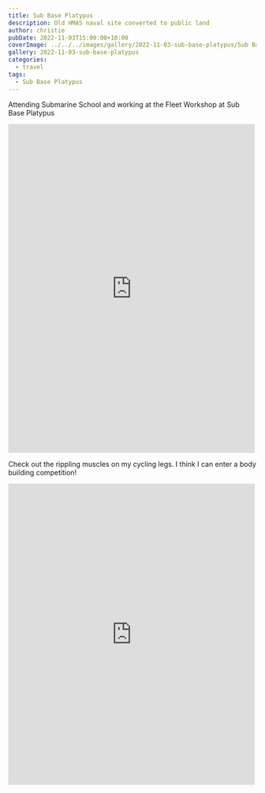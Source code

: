```yaml
---
title: Sub Base Platypus
description: Old HMAS naval site converted to public land
author: christie
pubDate: 2022-11-03T15:00:00+10:00
coverImage: ../../../images/gallery/2022-11-03-sub-base-platypus/Sub Base Platypus (4).jpeg
gallery: 2022-11-03-sub-base-platypus
categories:
  - travel
tags:
  - Sub Base Platypus
---
```


Attending Submarine School and working at the Fleet Workshop at Sub Base Platypus

<iframe src="https://www.facebook.com/plugins/post.php?href=https%3A%2F%2Fwww.facebook.com%2Fchris1.tham%2Fposts%2Fpfbid02u7cVm7ooVsMZ2e2F1FkWoCTSDm1aUDsYkLnCitTSkC1vUnsivAwmPXn79HVMsAbgl&show_text=true&width=500" width="500" height="665" style="border:none;overflow:hidden" scrolling="no" frameborder="0" allowfullscreen="true" allow="autoplay; clipboard-write; encrypted-media; picture-in-picture; web-share"></iframe>

Check out the rippling muscles on my cycling legs. I think I can enter a body building competition!

<iframe src="https://www.facebook.com/plugins/post.php?href=https%3A%2F%2Fwww.facebook.com%2Fchris1.tham%2Fposts%2Fpfbid02Z7FmTmkPa4pGktbJv2E8zP4LjqJpiAtwj78WsgjfMsLjRRUkp2jhiNv6VFzSeq8Jl&show_text=true&width=500" width="500" height="609" style="border:none;overflow:hidden" scrolling="no" frameborder="0" allowfullscreen="true" allow="autoplay; clipboard-write; encrypted-media; picture-in-picture; web-share"></iframe>

